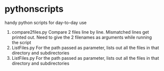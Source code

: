 # pythonscripts
handy python scripts for day-to-day use

1. compare2files.py
   Compare 2 files line by line. Mismatched lines get printed out. Need to give the 2 filenames as arguments while running the script
2. ListFiles.py
   For the path passed as parameter, lists out all the files in that directory and subdirectories
2. ListFiles.py
   For the path passed as parameter, lists out all the files in that directory and subdirectories

